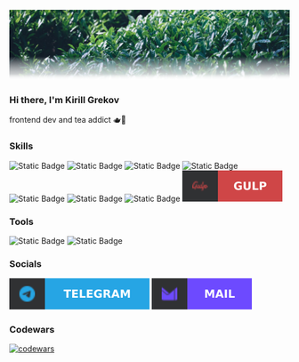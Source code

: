 ![](./images/banner.png)

### Hi there, I'm Kirill Grekov

frontend dev and tea addict 🫖🍵

### Skills

![Static Badge](https://img.shields.io/badge/HTML-%23054D31?style=flat&logo=html5)
![Static Badge](https://img.shields.io/badge/CSS-%23054D31?style=flat&logo=css3&logoColor=%231572B6)
![Static Badge](https://img.shields.io/badge/JavaScript-%23054D31?style=flat&logo=javascript)
![Static Badge](https://img.shields.io/badge/Git-%23054D31?style=flat&logo=git)
![Static Badge](https://img.shields.io/badge/VS%20Code-%23054D31?style=flat&logo=visualstudiocode&logoColor=007ACC)
![Static Badge](https://img.shields.io/badge/SASS-%23054D31?style=flat&logo=sass&logoColor=%23CC6699)
![Static Badge](https://img.shields.io/badge/Webpack-%23054D31?style=flat&logo=webpack&logoColor=%238DD6F9)
![gulp](./images/gulp.svg)

### Tools

![Static Badge](https://img.shields.io/badge/Obsidian-%23054D31?style=flat&logo=obsidian&logoColor=%237C3AED)
![Static Badge](https://img.shields.io/badge/Todoist-%23054D31?style=flat&logo=todoist&logoColor=%23E44332)

### Socials

[![telegram](./images/telegram.svg)](https%3A%2F%2Ft.me%2Fkrlgrek)
[![e-mail](./images/mail.svg)](mailto%3Akrlgrek%40protonmail.com)

### Codewars

[![codewars](https://www.codewars.com/users/krlgrek/badges/large)](https://www.codewars.com/users/krlgrek/badges/large)
